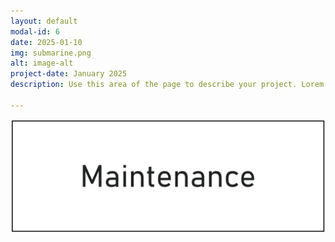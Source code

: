```yaml
---
layout: default
modal-id: 6
date: 2025-01-10
img: submarine.png
alt: image-alt
project-date: January 2025
description: Use this area of the page to describe your project. Lorem ipsum dolor sit amet, consectetur adipisicing elit. Mollitia neque assumenda ipsam nihil, molestias magnam, recusandae quos quis inventore quisquam velit asperiores, vitae? Reprehenderit soluta, eos quod consequuntur itaque. Nam.

---
```

![](submarine.png)

